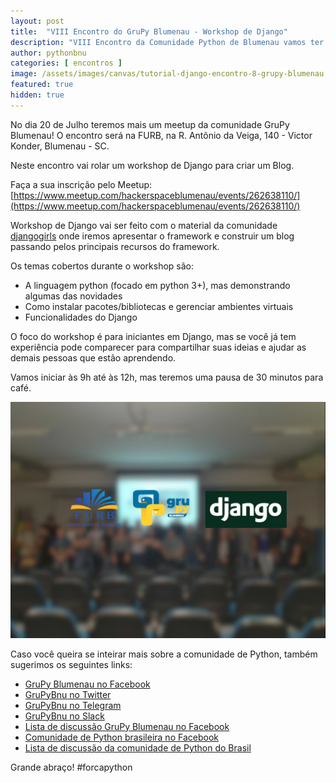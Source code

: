 ```yaml
---
layout: post
title:  "VIII Encontro do GruPy Blumenau - Workshop de Django"
description: "VIII Encontro da Comunidade Python de Blumenau vamos ter um workshop no framework web Django"
author: pythonbnu
categories: [ encontros ]
image: /assets/images/canvas/tutorial-django-encontro-8-grupy-blumenau.png
featured: true
hidden: true
---
```


No dia 20 de Julho teremos mais um meetup da comunidade GruPy Blumenau! O encontro será na FURB, na R. Antônio da Veiga, 140 - Victor Konder, Blumenau - SC.

Neste encontro vai rolar um workshop de Django para criar um Blog.


Faça a sua inscrição pelo Meetup:
[https://www.meetup.com/hackerspaceblumenau/events/262638110/](https://www.meetup.com/hackerspaceblumenau/events/262638110/)

Workshop de Django vai ser feito com o material da comunidade [djangogirls](https://tutorial.djangogirls.org/pt/) onde iremos apresentar o framework e construir um blog passando pelos principais recursos do framework.

Os temas cobertos durante o workshop são:

- A linguagem python (focado em python 3+), mas demonstrando algumas das novidades
- Como instalar pacotes/bibliotecas e gerenciar ambientes virtuais
- Funcionalidades do Django

O foco do workshop é para iniciantes em Django, mas se você já tem experiência pode comparecer para compartilhar suas ideias e ajudar as demais pessoas que estão aprendendo.

Vamos iniciar às 9h até às 12h, mas teremos uma pausa de 30 minutos para café.

<img src="/assets/images/encontro-8-grupy-blumenau.jpg" alt="VIII Encontro do GruPy Blumenau - Workshop de Django"/>

Caso você queira se inteirar mais sobre a comunidade de Python, também sugerimos os seguintes links:

<ul>
    <li><a href="https://www.facebook.com/pythonbnu/">GruPy Blumenau no Facebook</a></li>
    <li><a href="https://twitter.com/pythonbnu">GruPyBnu no Twitter</a></li>
    <li><a href="https://telegram.me/GruPyBnu">GruPyBnu no Telegram</a></li>
    <li><a href="https://hackerspaceblumenau.slack.com/messages/C6U70HXK4">GruPyBnu no Slack</a></li>
    <li><a href="https://www.facebook.com/groups/185266825299444/">Lista de discussão GruPy Blumenau no Facebook</a></li>
    <li><a href="https://www.facebook.com/groups/python.brasil/">Comunidade de Python brasileira no Facebook</a></li>
    <li><a href="https://groups.google.com/forum/#!forum/python-brasil">Lista de discussão da comunidade de Python do Brasil</a></li>
</ul>

Grande abraço!
#forcapython